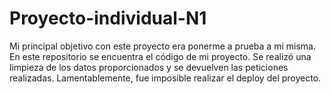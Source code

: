 # Proyecto-individual-N1

Mi principal objetivo con este proyecto era ponerme a prueba a mi misma. 
En este repositorio se encuentra el código de mi proyecto.
Se realizó una limpieza de los datos proporcionados y se devuelven las peticiones realizadas. Lamentablemente, fue imposible realizar el deploy del proyecto.
